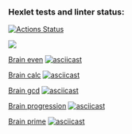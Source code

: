 ### Hexlet tests and linter status:
[![Actions Status](https://github.com/Enimalojd/python-project-49/actions/workflows/hexlet-check.yml/badge.svg)](https://github.com/Enimalojd/python-project-49/actions)

<a href="https://codeclimate.com/github/Enimalojd/python-project-49/maintainability"><img src="https://api.codeclimate.com/v1/badges/c6320919aa727462ac90/maintainability" /></a>

<a href="https://asciinema.org/a/619299">Brain even</a>
[![asciicast](https://asciinema.org/a/619299.svg)](https://asciinema.org/a/619299)

<a href="https://asciinema.org/a/619300">Brain calc</a>
[![asciicast](https://asciinema.org/a/619300.svg)](https://asciinema.org/a/619300)

<a href="https://asciinema.org/a/619302">Brain gcd</a>
[![asciicast](https://asciinema.org/a/619302.svg)](https://asciinema.org/a/619302)

<a href="https://asciinema.org/a/619303">Brain progression</a>
[![asciicast](https://asciinema.org/a/619303.svg)](https://asciinema.org/a/619303)

<a href="https://asciinema.org/a/619304">Brain prime</a>
[![asciicast](https://asciinema.org/a/619304.svg)](https://asciinema.org/a/619304)

